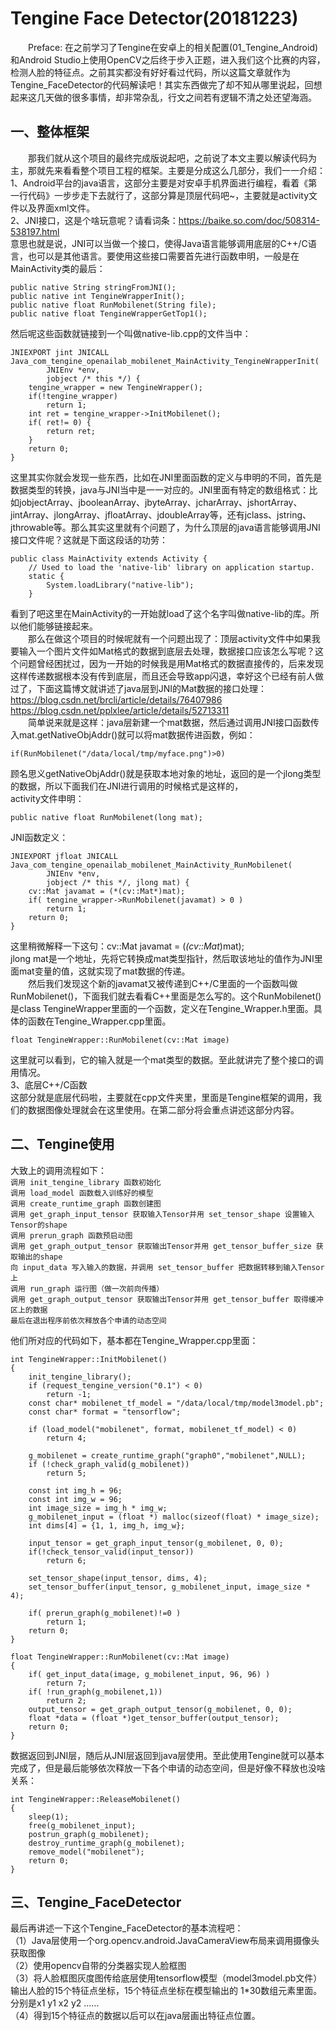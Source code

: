 Tengine Face Detector(20181223)
===

&emsp;&emsp;Preface: 在之前学习了Tengine在安卓上的相关配置(01_Tengine_Android)和Android Studio上使用OpenCV之后终于步入正题，进入我们这个比赛的内容，检测人脸的特征点。之前其实都没有好好看过代码，所以这篇文章就作为Tengine_FaceDetector的代码解读吧！其实东西做完了却不知从哪里说起，回想起来这几天做的很多事情，却非常杂乱，行文之间若有逻辑不清之处还望海涵。<br>

一、整体框架
---
&emsp;&emsp;那我们就从这个项目的最终完成版说起吧，之前说了本文主要以解读代码为主，那就先来看看整个项目工程的框架。主要是分成这么几部分，我们一一介绍：<br>
1、Android平台的java语言，这部分主要是对安卓手机界面进行编程，看着《第一行代码》一步步走下去就行了，这部分算是顶层代码吧~，主要就是activity文件以及界面xml文件。<br>
2、JNI接口，这是个啥玩意呢？请看词条：https://baike.so.com/doc/508314-538197.html<br>
意思也就是说，JNI可以当做一个接口，使得Java语言能够调用底层的C++/C语言，也可以是其他语言。要使用这些接口需要首先进行函数申明，一般是在MainActivity类的最后：<br>
```
public native String stringFromJNI();
public native int TengineWrapperInit();
public native float RunMobilenet(String file);
public native float TengineWrapperGetTop1();
```
然后呢这些函数就链接到一个叫做native-lib.cpp的文件当中：  
```
JNIEXPORT jint JNICALL
Java_com_tengine_openailab_mobilenet_MainActivity_TengineWrapperInit(
        JNIEnv *env,
        jobject /* this */) {
    tengine_wrapper = new TengineWrapper();
    if(!tengine_wrapper)
        return 1;
    int ret = tengine_wrapper->InitMobilenet();
    if( ret!= 0) {
        return ret;
    }
    return 0;
}
```
这里其实你就会发现一些东西，比如在JNI里面函数的定义与申明的不同，首先是数据类型的转换，java与JNI当中是一一对应的。JNI里面有特定的数组格式：比如jobjectArray、jbooleanArray、jbyteArray、jcharArray、jshortArray、jintArray、jlongArray、jfloatArray、jdoubleArray等，还有jclass、jstring、jthrowable等。那么其实这里就有个问题了，为什么顶层的java语言能够调用JNI接口文件呢？这就是下面这段话的功劳：
```
public class MainActivity extends Activity {
    // Used to load the 'native-lib' library on application startup.
    static {
        System.loadLibrary("native-lib");
    }
```
看到了吧这里在MainActivity的一开始就load了这个名字叫做native-lib的库。所以他们能够链接起来。  
&emsp;&emsp;那么在做这个项目的时候呢就有一个问题出现了：顶层activity文件中如果我要输入一个图片文件如Mat格式的数据到底层去处理，数据接口应该怎么写呢？这个问题曾经困扰过，因为一开始的时候我是用Mat格式的数据直接传的，后来发现这样传递数据根本没有传到底层，而且还会导致app闪退，幸好这个已经有前人做过了，下面这篇博文就讲述了java层到JNI的Mat数据的接口处理：<br>
https://blog.csdn.net/brcli/article/details/76407986<br>
https://blog.csdn.net/pplxlee/article/details/52713311<br>
&emsp;&emsp;简单说来就是这样：java层新建一个mat数据，然后通过调用JNI接口函数传入mat.getNativeObjAddr()就可以将mat数据传进函数，例如：<br>
```
if(RunMobilenet("/data/local/tmp/myface.png")>0)
```          
顾名思义getNativeObjAddr()就是获取本地对象的地址，返回的是一个jlong类型的数据，所以下面我们在JNI进行调用的时候格式是这样的，<br>
activity文件申明：<br>
```
public native float RunMobilenet(long mat);
```
JNI函数定义：<br>
```
JNIEXPORT jfloat JNICALL
Java_com_tengine_openailab_mobilenet_MainActivity_RunMobilenet(
        JNIEnv *env,
        jobject /* this */, jlong mat) {
    cv::Mat javamat = (*(cv::Mat*)mat);
    if( tengine_wrapper->RunMobilenet(javamat) > 0 )
        return 1;
    return 0;
}
```
这里稍微解释一下这句：cv::Mat javamat = (*(cv::Mat*)mat);<br>
jlong mat是一个地址，先将它转换成mat类型指针，然后取该地址的值作为JNI里面mat变量的值，这就实现了mat数据的传递。<br>
&emsp;&emsp;然后我们发现这个新的javamat又被传递到C++/C里面的一个函数叫做RunMobilenet()，下面我们就去看看C++里面是怎么写的。这个RunMobilenet()是class TengineWrapper里面的一个函数，定义在Tengine_Wrapper.h里面。具体的函数在Tengine_Wrapper.cpp里面。<br>
```
float TengineWrapper::RunMobilenet(cv::Mat image)
```
这里就可以看到，它的输入就是一个mat类型的数据。至此就讲完了整个接口的调用情况。<br>
3、底层C++/C函数<br>
这部分就是底层代码啦，主要就在cpp文件夹里，里面是Tengine框架的调用，我们的数据图像处理就会在这里使用。在第二部分将会重点讲述这部分内容。<br>

二、Tengine使用
---
大致上的调用流程如下：<br>
`调用 init_tengine_library 函数初始化`<br>
`调用 load_model 函数载入训练好的模型`<br>
`调用 create_runtime_graph 函数创建图`<br>
`调用 get_graph_input_tensor 获取输入Tensor并用 set_tensor_shape 设置输入Tensor的shape`<br>
`调用 prerun_graph 函数预启动图`<br>
`调用 get_graph_output_tensor 获取输出Tensor并用 get_tensor_buffer_size 获取输出的shape`<br>
`向 input_data 写入输入的数据，并调用 set_tensor_buffer 把数据转移到输入Tensor上`<br>
`调用 run_graph 运行图（做一次前向传播）`<br>
`调用 get_graph_output_tensor 获取输出Tensor并用 get_tensor_buffer 取得缓冲区上的数据`<br>
`最后在退出程序前依次释放各个申请的动态空间`<br>

他们所对应的代码如下，基本都在Tengine_Wrapper.cpp里面：<br>
```
int TengineWrapper::InitMobilenet()
{
    init_tengine_library();
    if (request_tengine_version("0.1") < 0)
        return -1;
    const char* mobilenet_tf_model = "/data/local/tmp/model3model.pb";
    const char* format = "tensorflow";

    if (load_model("mobilenet", format, mobilenet_tf_model) < 0)
        return 4;

    g_mobilenet = create_runtime_graph("graph0","mobilenet",NULL);
    if (!check_graph_valid(g_mobilenet))
        return 5;

    const int img_h = 96;
    const int img_w = 96;
    int image_size = img_h * img_w;
    g_mobilenet_input = (float *) malloc(sizeof(float) * image_size);
    int dims[4] = {1, 1, img_h, img_w};

    input_tensor = get_graph_input_tensor(g_mobilenet, 0, 0);
    if(!check_tensor_valid(input_tensor))
        return 6;

    set_tensor_shape(input_tensor, dims, 4);
    set_tensor_buffer(input_tensor, g_mobilenet_input, image_size * 4);

    if( prerun_graph(g_mobilenet)!=0 )
        return 1;
    return 0;
}
```
```
float TengineWrapper::RunMobilenet(cv::Mat image)
{
    if( get_input_data(image, g_mobilenet_input, 96, 96) )
        return 7;
    if( !run_graph(g_mobilenet,1))
        return 2;
    output_tensor = get_graph_output_tensor(g_mobilenet, 0, 0);
    float *data = (float *)get_tensor_buffer(output_tensor);
    return 0;
}
```
数据返回到JNI层，随后从JNI层返回到java层使用。至此使用Tengine就可以基本完成了，但是最后能够依次释放一下各个申请的动态空间，但是好像不释放也没啥关系：
```
int TengineWrapper::ReleaseMobilenet()
{
    sleep(1);
    free(g_mobilenet_input);
    postrun_graph(g_mobilenet);
    destroy_runtime_graph(g_mobilenet);
    remove_model("mobilenet");
    return 0;
}
```

三、Tengine_FaceDetector
---
最后再讲述一下这个Tengine_FaceDetector的基本流程吧：<br>
（1）Java层使用一个org.opencv.android.JavaCameraView布局来调用摄像头获取图像<br>
（2）使用opencv自带的分类器实现人脸框图<br>
（3）将人脸框图灰度图传给底层使用tensorflow模型（model3model.pb文件）输出人脸的15个特征点坐标，15个特征点坐标在模型输出的 1*30数组元素里面。分别是x1 y1 x2 y2 ......<br>
（4）得到15个特征点的数据以后可以在java层画出特征点位置。<br>
